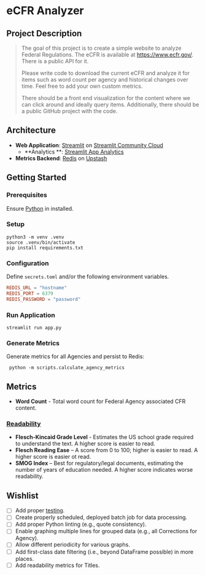 # eCFR Analyzer

## Project Description

> The goal of this project is to create a simple website to analyze Federal Regulations.
> The eCFR is available at https://www.ecfr.gov/. There is a public API for it.
>
> Please write code to download the current eCFR and analyze it for items such as word count per agency and historical
> changes over time.
> Feel free to add your own custom metrics.
>
> There should be a front end visualization for the content where we can click around and ideally query items.
> Additionally, there should be a public GitHub project with the code.

## Architecture

- **Web Application**: [Streamlit](https://github.com/streamlit/streamlit)
  on [Streamlit Community Cloud](https://streamlit.io/cloud)
    - **Analytics
      **: [Streamlit App Analytics](https://docs.streamlit.io/deploy/streamlit-community-cloud/manage-your-app/app-analytics)
- **Metrics Backend**: [Redis](https://redis.io/) on [Upstash](https://upstash.com/)

## Getting Started

### Prerequisites

Ensure [Python](https://www.python.org/downloads/) in installed.

### Setup

```shell
python3 -m venv .venv
source .venv/bin/activate
pip install requirements.txt
```

### Configuration

Define `secrets.toml` and/or the following environment variables.

```toml
REDIS_URL = "hostname"
REDIS_PORT = 6379
REDIS_PASSWORD = "password"
```

### Run Application

```shell
streamlit run app.py
```

### Generate Metrics

Generate metrics for all Agencies and persist to Redis:

```shell
 python -m scripts.calculate_agency_metrics
```

## Metrics

- **Word Count** - Total word count for Federal Agency associated CFR content.

### [Readability](https://pypi.org/project/py-readability-metrics/)

- **Flesch-Kincaid Grade Level** - Estimates the US school grade required to understand the text. A higher score is
  easier to read.
- **Flesch Reading Ease** – A score from 0 to 100; higher is easier to read. A higher score is easier ot read.
- **SMOG Index** – Best for regulatory/legal documents, estimating the number of years of education needed. A higher
  score indicates worse readability. 

## Wishlist

- [ ] Add proper [testing](https://docs.streamlit.io/develop/api-reference/app-testing).
- [ ] Create properly scheduled, deployed batch job for data processing.
- [ ] Add proper Python linting (e.g., quote consistency).
- [ ] Enable graphing multiple lines for grouped data (e.g., all Corrections for Agency).
- [ ] Allow different periodicity for various graphs.
- [ ] Add first-class date filtering (i.e., beyond DataFrame possible) in more places.
- [ ] Add readability metrics for Titles.